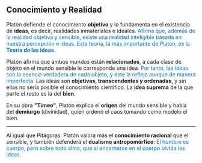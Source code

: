 
## Conocimiento y Realidad

Platón defiende el conocimiento **objetivo** y lo fundamenta en el existencia de **ideas**, es decir, realidades inmateriales e ideales. <font color="#0070c0">Afirma que, además de la realidad objetiva y sensible, existe una realidad inteligible basada en nuestra percepción e ideas. Esta teoría, la más importante de Platón, es la <b>Teoría de las ideas</b>.</font> 

Platón afirma que ambos mundos están **relacionados**, a cada clase de objeto en el mundo sensible le corresponde una idea. <span style="color: #0070c0;">Por tanto, las ideas son la esencia verdadera de cada objeto, y éste la refleja aunque de manera imperfecta.</span> Las ideas son **objetivas, transcendentes y ordenadas**,  y sin ellas no sería posible el conocimiento científico. La **idea suprema** de la que parte el resto es la del **bien**.

En su obra **"Timeo"**, Platón explica el **origen** del mundo sensible y habla del **demiurgo** (divinidad), quien ordenó el caos tomando como modelo el bien.

___
Al igual que Pitágoras, Platón valora más el **conocimiento racional** que el sensible, y también defenderá el **dualismo antropomórfico**: <span style="color: #0070c0;">El hombre es cuerpo, pero sobre todo alma, que al encarnarse en el cuerpo olvida las ideas.</span>